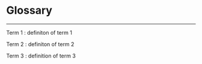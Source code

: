 # Glossary
---

Term 1
:   definiton of term 1

Term 2
:   definiton of term 2

Term 3
:   definition of term 3
